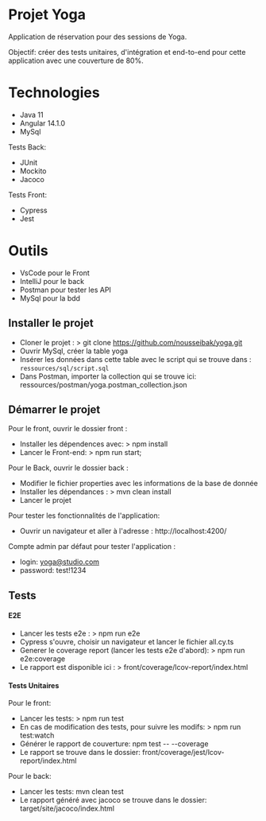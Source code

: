 # Projet Yoga

Application de réservation pour des sessions de Yoga.

Objectif: créer des tests unitaires, d'intégration et end-to-end pour cette application avec une couverture de 80%.

# Technologies

- Java 11
- Angular 14.1.0
- MySql

Tests Back:
- JUnit
- Mockito
- Jacoco

Tests Front:
- Cypress
- Jest


# Outils

- VsCode pour le Front
- IntelliJ pour le back
- Postman pour tester les API
- MySql pour la bdd


## Installer le projet

- Cloner le projet : > git clone https://github.com/nousseibak/yoga.git
- Ouvrir MySql, créer la table yoga
- Insérer les données dans cette table avec le script qui se trouve dans : `ressources/sql/script.sql`
- Dans Postman, importer la collection qui se trouve ici:  ressources/postman/yoga.postman_collection.json


## Démarrer le projet

Pour le front, ouvrir le dossier front :

- Installer les dépendences avec: > npm install
- Lancer le Front-end: > npm run start;

Pour le Back, ouvrir le dossier back :

- Modifier le fichier properties avec les informations de la base de donnée
- Installer les dépendances : > mvn clean install
- Lancer le projet

Pour tester les fonctionnalités de l'application:

- Ouvrir un navigateur et aller à l'adresse : http://localhost:4200/

Compte admin par défaut pour tester l'application :
- login: yoga@studio.com
- password: test!1234


## Tests

#### E2E

- Lancer les tests e2e : > npm run e2e
- Cypress s'ouvre, choisir un navigateur et lancer le fichier all.cy.ts
- Generer le coverage report (lancer les tests e2e d'abord): > npm run e2e:coverage
- Le rapport est disponible ici : > front/coverage/lcov-report/index.html

#### Tests Unitaires

Pour le front:

- Lancer les tests: > npm run test
- En cas de modification des tests, pour suivre les modifs: > npm run test:watch
- Générer le rapport de couverture: npm test -- --coverage
- Le rapport se trouve dans le dossier: front/coverage/jest/lcov-report/index.html


Pour le back:

- Lancer les tests: mvn  clean test
- Le rapport généré avec jacoco se trouve dans le dossier: target/site/jacoco/index.html
